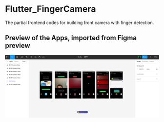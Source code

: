 # Flutter_FingerCamera
The partial frontend codes for building front camera with finger detection.


## Preview of the Apps, imported from Figma preview
![Screenshot](preview.jpg)
